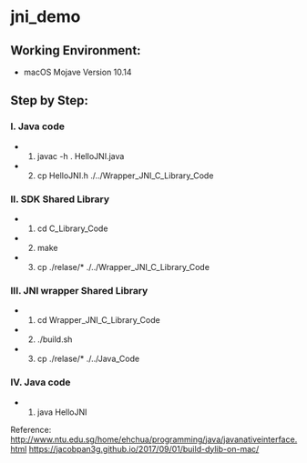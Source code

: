 # jni_demo
## Working Environment:
* macOS Mojave Version 10.14

## Step by Step:
### I. Java code
* 1. javac -h . HelloJNI.java
* 2. cp HelloJNI.h ./../Wrapper_JNI_C_Library_Code
### II. SDK Shared Library
* 1. cd C_Library_Code
* 2. make
* 3. cp ./relase/* ./../Wrapper_JNI_C_Library_Code

### III. JNI wrapper Shared Library
* 1. cd Wrapper_JNI_C_Library_Code
* 2. ./build.sh
* 3. cp ./relase/* ./../Java_Code

### IV. Java code
* 1. java HelloJNI

Reference:
http://www.ntu.edu.sg/home/ehchua/programming/java/javanativeinterface.html
https://jacobpan3g.github.io/2017/09/01/build-dylib-on-mac/
